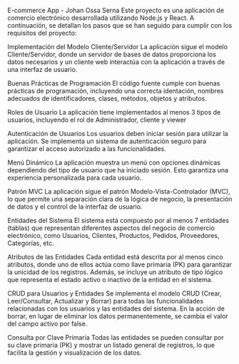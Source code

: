 E-commerce App - Johan Ossa Serna
Este proyecto es una aplicación de comercio electrónico desarrollada utilizando Node.js y React. A continuación, se detallan los pasos que se han seguido para cumplir con los requisitos del proyecto:

Implementación del Modelo Cliente/Servidor
La aplicación sigue el modelo Cliente/Servidor, donde un servidor de bases de datos proporciona los datos necesarios y un cliente web interactúa con la aplicación a través de una interfaz de usuario.

Buenas Prácticas de Programación
El código fuente cumple con buenas prácticas de programación, incluyendo una correcta identación, nombres adecuados de identificadores, clases, métodos, objetos y atributos.

Roles de Usuario
La aplicación tiene implementados al menos 3 tipos de usuarios, incluyendo el rol de Administrador, cliente y viewer

Autenticación de Usuarios
Los usuarios deben iniciar sesión para utilizar la aplicación. Se implementa un sistema de autenticación seguro para garantizar el acceso autorizado a las funcionalidades.

Menú Dinámico
La aplicación muestra un menú con opciones dinámicas dependiendo del tipo de usuario que ha iniciado sesión. Esto garantiza una experiencia personalizada para cada usuario.

Patrón MVC
La aplicación sigue el patrón Modelo-Vista-Controlador (MVC), lo que permite una separación clara de la lógica de negocio, la presentación de datos y el control de la interfaz de usuario.

Entidades del Sistema
El sistema está compuesto por al menos 7 entidades (tablas) que representan diferentes aspectos del negocio de comercio electrónico, como Usuarios, Clientes, Productos, Pedidos, Proveedores, Categorías, etc.

Atributos de las Entidades
Cada entidad está descrita por al menos cinco atributos, donde uno de ellos actúa como llave primaria (PK) para garantizar la unicidad de los registros. Además, se incluye un atributo de tipo lógico que representa el estado activo o inactivo de la entidad en el sistema.

CRUD para Usuarios y Entidades
Se implementa el modelo CRUD (Crear, Leer/Consultar, Actualizar y Borrar) para todas las funcionalidades relacionadas con los usuarios y las entidades del sistema. En la acción de borrar, en lugar de eliminar los datos permanentemente, se cambia el valor del campo activo por false.

Consulta por Clave Primaria
Todas las entidades se pueden consultar por su clave primaria (PK) y mostrar un listado general de registros, lo que facilita la gestión y visualización de los datos.
